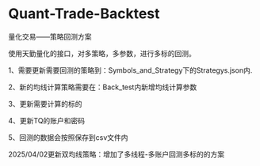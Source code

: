# Quant-Trade-Backtest
量化交易——策略回测方案  


使用天勤量化的接口，对多策略，多参数，进行多标的回测。  

1、需要更新需要回测的策略到：Symbols_and_Strategy下的Strategys.json内.  

2、新的均线计算策略需要在：Back_test内新增均线计算参数

3、更新需要计算的标的  

4、更新TQ的账户和密码

5、回测的数据会按照保存到csv文件内  

2025/04/02更新双均线策略：增加了多线程-多账户回测多标的的方案

